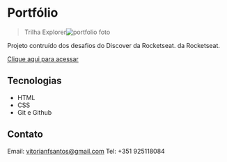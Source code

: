 # Portfólio


> Trilha Explorer![portfolio foto](https://user-images.githubusercontent.com/113269524/211425991-f3036aff-9f6f-4206-8bc9-30915f74226d.png)


Projeto contruído dos desafios do Discover da Rocketseat. 
da Rocketseat.

[Clique aqui para acessar](https://v1fonseca911.github.io/portfolio)


## Tecnologias

- HTML
- CSS
- Git e Github

## Contato

Email: vitorianfsantos@gmail.com
Tel: +351 925118084
